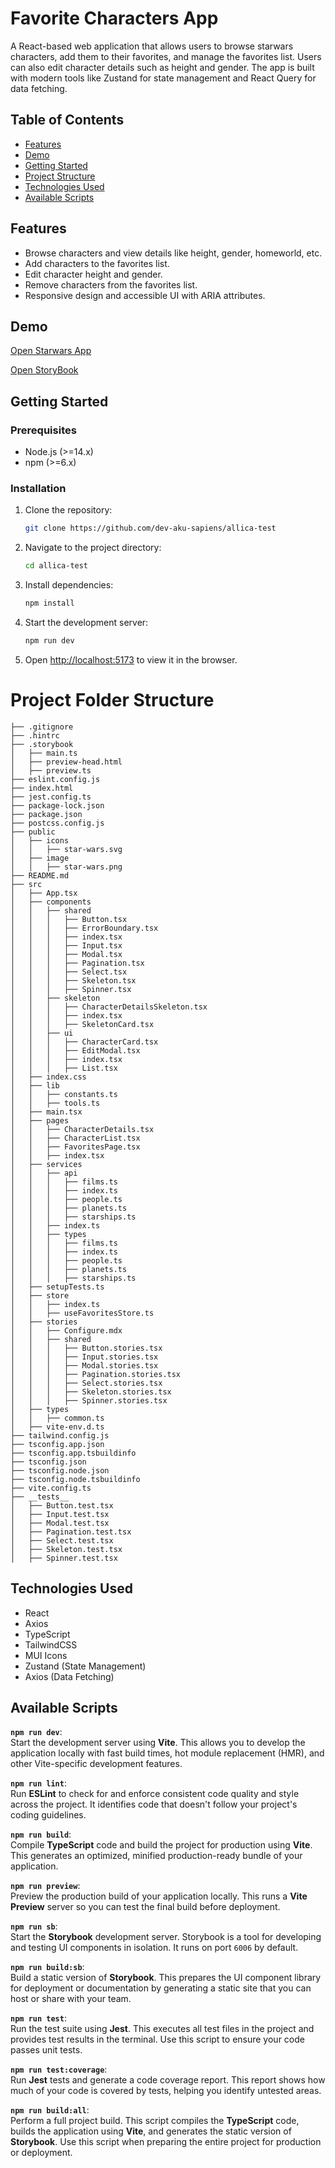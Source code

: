 # Favorite Characters App

A React-based web application that allows users to browse starwars characters, add them to their favorites, and manage the favorites list.
Users can also edit character details such as height and gender. The app is built with modern tools like Zustand for state management and React Query for data fetching.

## Table of Contents

- [Features](#features)
- [Demo](#demo)
- [Getting Started](#getting-started)
- [Project Structure](#project-structure)
- [Technologies Used](#technologies-used)
- [Available Scripts](#available-scripts)

## Features

- Browse characters and view details like height, gender, homeworld, etc.
- Add characters to the favorites list.
- Edit character height and gender.
- Remove characters from the favorites list.
- Responsive design and accessible UI with ARIA attributes.

## Demo

[Open Starwars App](http://localhost:5173)

[Open StoryBook](http://localhost:5173)

## Getting Started

### Prerequisites

- Node.js (>=14.x)
- npm (>=6.x)

### Installation

1. Clone the repository:

   ```bash
   git clone https://github.com/dev-aku-sapiens/allica-test
   ```

2. Navigate to the project directory:

   ```bash
   cd allica-test
   ```

3. Install dependencies:

   ```bash
   npm install
   ```

4. Start the development server:

   ```bash
   npm run dev
   ```

5. Open [http://localhost:5173](http://localhost:5173) to view it in the browser.

# Project Folder Structure

```
├── .gitignore
├── .hintrc
├── .storybook
│   ├── main.ts
│   ├── preview-head.html
│   ├── preview.ts
├── eslint.config.js
├── index.html
├── jest.config.ts
├── package-lock.json
├── package.json
├── postcss.config.js
├── public
│   ├── icons
│   │   ├── star-wars.svg
│   ├── image
│   │   ├── star-wars.png
├── README.md
├── src
│   ├── App.tsx
│   ├── components
│   │   ├── shared
│   │   │   ├── Button.tsx
│   │   │   ├── ErrorBoundary.tsx
│   │   │   ├── index.tsx
│   │   │   ├── Input.tsx
│   │   │   ├── Modal.tsx
│   │   │   ├── Pagination.tsx
│   │   │   ├── Select.tsx
│   │   │   ├── Skeleton.tsx
│   │   │   ├── Spinner.tsx
│   │   ├── skeleton
│   │   │   ├── CharacterDetailsSkeleton.tsx
│   │   │   ├── index.tsx
│   │   │   ├── SkeletonCard.tsx
│   │   ├── ui
│   │   │   ├── CharacterCard.tsx
│   │   │   ├── EditModal.tsx
│   │   │   ├── index.tsx
│   │   │   ├── List.tsx
│   ├── index.css
│   ├── lib
│   │   ├── constants.ts
│   │   ├── tools.ts
│   ├── main.tsx
│   ├── pages
│   │   ├── CharacterDetails.tsx
│   │   ├── CharacterList.tsx
│   │   ├── FavoritesPage.tsx
│   │   ├── index.tsx
│   ├── services
│   │   ├── api
│   │   │   ├── films.ts
│   │   │   ├── index.ts
│   │   │   ├── people.ts
│   │   │   ├── planets.ts
│   │   │   ├── starships.ts
│   │   ├── index.ts
│   │   ├── types
│   │   │   ├── films.ts
│   │   │   ├── index.ts
│   │   │   ├── people.ts
│   │   │   ├── planets.ts
│   │   │   ├── starships.ts
│   ├── setupTests.ts
│   ├── store
│   │   ├── index.ts
│   │   ├── useFavoritesStore.ts
│   ├── stories
│   │   ├── Configure.mdx
│   │   ├── shared
│   │   │   ├── Button.stories.tsx
│   │   │   ├── Input.stories.tsx
│   │   │   ├── Modal.stories.tsx
│   │   │   ├── Pagination.stories.tsx
│   │   │   ├── Select.stories.tsx
│   │   │   ├── Skeleton.stories.tsx
│   │   │   ├── Spinner.stories.tsx
│   ├── types
│   │   ├── common.ts
│   ├── vite-env.d.ts
├── tailwind.config.js
├── tsconfig.app.json
├── tsconfig.app.tsbuildinfo
├── tsconfig.json
├── tsconfig.node.json
├── tsconfig.node.tsbuildinfo
├── vite.config.ts
├── __tests__
│   ├── Button.test.tsx
│   ├── Input.test.tsx
│   ├── Modal.test.tsx
│   ├── Pagination.test.tsx
│   ├── Select.test.tsx
│   ├── Skeleton.test.tsx
│   ├── Spinner.test.tsx
```

## Technologies Used

- React
- Axios
- TypeScript
- TailwindCSS
- MUI Icons
- Zustand (State Management)
- Axios (Data Fetching)

## Available Scripts

**`npm run dev`**:  
 Start the development server using **Vite**. This allows you to develop the application locally with fast build times, hot module replacement (HMR), and other Vite-specific development features.

**`npm run lint`**:  
 Run **ESLint** to check for and enforce consistent code quality and style across the project. It identifies code that doesn't follow your project's coding guidelines.

**`npm run build`**:  
 Compile **TypeScript** code and build the project for production using **Vite**. This generates an optimized, minified production-ready bundle of your application.

**`npm run preview`**:  
 Preview the production build of your application locally. This runs a **Vite Preview** server so you can test the final build before deployment.

**`npm run sb`**:  
 Start the **Storybook** development server. Storybook is a tool for developing and testing UI components in isolation. It runs on port `6006` by default.

**`npm run build:sb`**:  
 Build a static version of **Storybook**. This prepares the UI component library for deployment or documentation by generating a static site that you can host or share with your team.

**`npm run test`**:  
 Run the test suite using **Jest**. This executes all test files in the project and provides test results in the terminal. Use this script to ensure your code passes unit tests.

**`npm run test:coverage`**:  
 Run **Jest** tests and generate a code coverage report. This report shows how much of your code is covered by tests, helping you identify untested areas.

**`npm run build:all`**:  
 Perform a full project build. This script compiles the **TypeScript** code, builds the application using **Vite**, and generates the static version of **Storybook**. Use this script when preparing the entire project for production or deployment.
